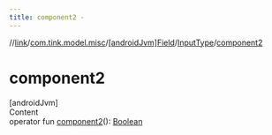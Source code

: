 ```yaml
---
title: component2 -
---
```

//[link](../../../index.md)/[com.tink.model.misc](../../index.md)/[[androidJvm]Field](../index.md)/[InputType](index.md)/[component2](component2.md)



# component2  
[androidJvm]  
Content  
operator fun [component2](component2.md)(): [Boolean](https://kotlinlang.org/api/latest/jvm/stdlib/kotlin/-boolean/index.html)  



